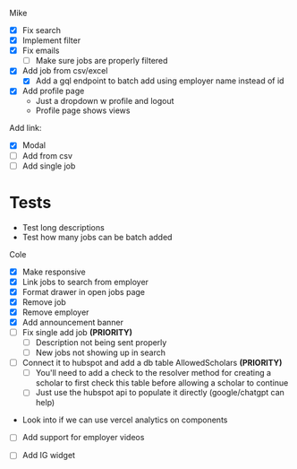 Mike
- [X] Fix search
- [X] Implement filter
- [X] Fix emails
  - [ ] Make sure jobs are properly filtered
- [X] Add job from csv/excel
  - [X] Add a gql endpoint to batch add using employer name instead of id
- [X] Add profile page
  - Just a dropdown w profile and logout
  - Profile page shows views

Add link:
 - [X] Modal
 - [ ] Add from csv
 - [ ] Add single job

# Tests
- Test long descriptions
- Test how many jobs can be batch added

Cole
- [X] Make responsive
- [X] Link jobs to search from employer
- [X] Format drawer in open jobs page
- [X] Remove job
- [X] Remove employer
- [X] Add announcement banner     
- [ ] Fix single add job **(PRIORITY)**
  - [ ] Description not being sent properly
  - [ ] New jobs not showing up in search
- [ ] Connect it to hubspot and add a db table AllowedScholars **(PRIORITY)**
  - [ ] You'll need to add a check to the resolver method for creating a scholar to first check this table before allowing a scholar to continue
  - [ ] Just use the hubspot api to populate it directly (google/chatgpt can help)
- Look into if we can use vercel analytics on components
- [ ] Add support for employer videos
- [ ] Add IG widget

